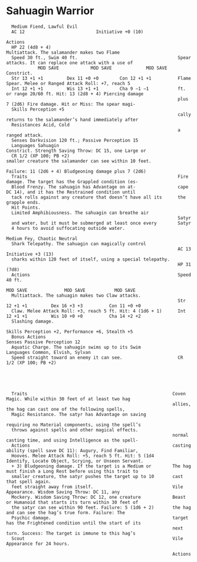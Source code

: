 # Sahuagin Warrior

      Medium Fiend, Lawful Evil
      AC 12                           Initiative +0 (10)
                                                                     Actions
      HP 22 (4d8 + 4)                                                Multiattack. The salamander makes two Flame
      Speed 30 ft., Swim 40 ft.                                      Spear attacks. It can replace one attack with a use of
                MOD SAVE            MOD SAVE             MOD SAVE    Constrict.
      Str 13 +1 +1         Dex 11 +0 +0        Con 12 +1 +1          Flame Spear. Melee or Ranged Attack Roll: +7, reach 5
      Int 12 +1 +1         Wis 13 +1 +1        Cha 9 −1 −1           ft. or range 20/60 ft. Hit: 13 (2d8 + 4) Piercing damage
                                                                     plus 7 (2d6) Fire damage. Hit or Miss: The spear magi-
      Skills Perception +5
                                                                     cally returns to the salamander’s hand immediately after
      Resistances Acid, Cold
                                                                     a ranged attack.
      Senses Darkvision 120 ft.; Passive Perception 15
      Languages Sahuagin                                             Constrict. Strength Saving Throw: DC 15, one Large or
      CR 1/2 (XP 100; PB +2)                                         smaller creature the salamander can see within 10 feet.
                                                                     Failure: 11 (2d6 + 4) Bludgeoning damage plus 7 (2d6)
      Traits                                                         Fire damage. The target has the Grappled condition (es-
      Blood Frenzy. The sahuagin has Advantage on at-                cape DC 14), and it has the Restrained condition until
      tack rolls against any creature that doesn’t have all its      the grapple ends.
      Hit Points.
      Limited Amphibiousness. The sahuagin can breathe air
                                                                     Satyr
      and water, but it must be submerged at least once every        Satyr
      4 hours to avoid suffocating outside water.
                                                                     Medium Fey, Chaotic Neutral
      Shark Telepathy. The sahuagin can magically control
                                                                     AC 13                            Initiative +3 (13)
      sharks within 120 feet of itself, using a special telepathy.
                                                                     HP 31 (7d8)
      Actions                                                        Speed 40 ft.
                                                                               MOD SAVE              MOD SAVE           MOD SAVE
      Multiattack. The sahuagin makes two Claw attacks.
                                                                     Str 12 +1 +1         Dex 16 +3 +3          Con 11 +0 +0
      Claw. Melee Attack Roll: +3, reach 5 ft. Hit: 4 (1d6 + 1)      Int 12 +1 +1         Wis 10 +0 +0          Cha 14 +2 +2
      Slashing damage.
                                                                     Skills Perception +2, Performance +6, Stealth +5
      Bonus Actions                                                  Senses Passive Perception 12
      Aquatic Charge. The sahuagin swims up to its Swim              Languages Common, Elvish, Sylvan
      Speed straight toward an enemy it can see.                     CR 1/2 (XP 100; PB +2)





      Traits                                                       Coven Magic. While within 30 feet of at least two hag
                                                                   allies, the hag can cast one of the following spells,
      Magic Resistance. The satyr has Advantage on saving
                                                                   requiring no Material components, using the spell’s
      throws against spells and other magical effects.
                                                                   normal casting time, and using Intelligence as the spell-
      Actions                                                      casting ability (spell save DC 11): Augury, Find Familiar,
      Hooves. Melee Attack Roll: +5, reach 5 ft. Hit: 5 (1d4       Identify, Locate Object, Scrying, or Unseen Servant.
      + 3) Bludgeoning damage. If the target is a Medium or        The hag must finish a Long Rest before using this trait to
      smaller creature, the satyr pushes the target up to 10       cast that spell again.
      feet straight away from itself.                              Vile Appearance. Wisdom Saving Throw: DC 11, any
      Mockery. Wisdom Saving Throw: DC 12, one creature            Beast or Humanoid that starts its turn within 30 feet of
      the satyr can see within 90 feet. Failure: 5 (1d6 + 2)       the hag and can see the hag’s true form. Failure: The
      Psychic damage.                                              target has the Frightened condition until the start of its
                                                                   next turn. Success: The target is immune to this hag’s
      Scout                                                        Vile Appearance for 24 hours.

                                                                   Actions
